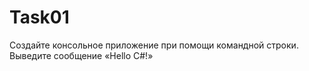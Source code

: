 # Task01
Создайте консольное приложение при помощи командной строки. Выведите сообщение «Hello  C#!»
